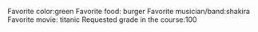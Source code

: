 Favorite color:green 
Favorite food: burger
Favorite musician/band:shakira 
Favorite movie: titanic
Requested grade in the course:100
 
